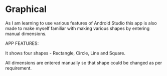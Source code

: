 # Graphical

As I am learning to use various features of Android Studio this app is also made to make myself familiar with making various shapes by entering manual dimensions.

APP FEATURES:

It shows four shapes - Rectangle, Circle, Line and Square.

All dimensions are entered manually so that shape could be changed as per requirement.
